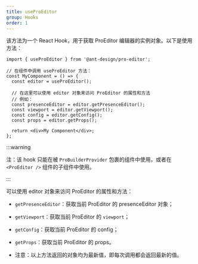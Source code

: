 ```yaml
---
title: useProEditor
group: Hooks
order: 1
---
```


该方法为一个 React Hook，用于获取 ProEditor 编辑器的实例对象。以下是使用方法：

```tsx | pure
import { useProEditor } from '@ant-design/pro-editor';

// 在组件中调用 useProEditor 方法：
const MyComponent = () => {
  const editor = useProEditor();

  // 在这里可以使用 editor 对象来访问 ProEditor 的属性和方法
  // 例如：
  const presenceEditor = editor.getPresenceEditor();
  const viewport = editor.getViewport();
  const config = editor.getConfig();
  const props = editor.getProps();

  return <div>My Component</div>;
};
```

<!-- <code src="../../demos/useProEditor.tsx" ></code> -->

:::warning

注：该 hook 只能在被 `ProBuilderProvider` 包裹的组件中使用，或者在 `<ProEditor />` 组件的子组件中使用。

:::

可以使用 editor 对象来访问 ProEditor 的属性和方法：

- `getPresenceEditor`：获取当前 ProEditor 的 presenceEditor 对象；

- `getViewport`：获取当前 ProEditor 的 `viewport`；

- `getConfig`：获取当前 ProEditor 的 config；

- `getProps`：获取当前 ProEditor 的 props。

- 注意：以上方法返回的对象均为最新值，即每次调用都会返回最新的值。
